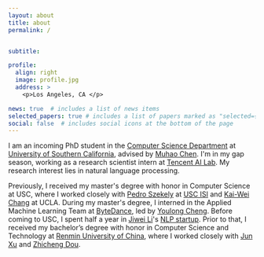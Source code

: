 ```yaml
---
layout: about
title: about
permalink: /


subtitle: 

profile:
  align: right
  image: profile.jpg
  address: >
    <p>Los Angeles, CA </p>

news: true  # includes a list of news items
selected_papers: true # includes a list of papers marked as "selected={true}"
social: false  # includes social icons at the bottom of the page
---
```


I am an incoming PhD student in the [Computer Science Department](https://www.cs.usc.edu/) at [University of Southern California](https://www.usc.edu/), advised by [Muhao Chen](https://muhaochen.github.io). 
I'm in my gap season, working as a research scientist intern at [Tencent AI Lab](https://ai.tencent.com/ailab/nlp/en/index.html).
My research interest lies in natural language processing. 

Previously, I received my master's degree with honor in Computer Science at USC, where I worked closely with [Pedro Szekely](https://usc-isi-i2.github.io/szekely/) at [USC ISI](https://www.isi.edu/) and [Kai-Wei Chang](http://web.cs.ucla.edu/~kwchang/) at UCLA.
During my master's degree, I interned in the Applied Machine Learning Team at [ByteDance](https://www.bytedance.com/en/), led by [Youlong Cheng](https://www.linkedin.com/in/youlongcheng/).
Before coming to USC, I spent half a year in [Jiwei Li](https://nlp.stanford.edu/~bdlijiwei/)'s [NLP startup](https://www.shannonai.com/en).
Prior to that, I received my bachelor’s degree with honor in Computer Science and Technology at [Renmin University of China](https://www.ruc.edu.cn/en), where I worked closely with [Jun Xu](https://scholar.google.com/citations?user=su14mcEAAAAJ) and [Zhicheng Dou](http://dou.playbigdata.com/).


